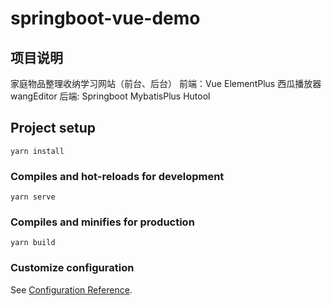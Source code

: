 # springboot-vue-demo

## 项目说明
家庭物品整理收纳学习网站（前台、后台）
前端：Vue ElementPlus  西瓜播放器 wangEditor
后端: Springboot MybatisPlus Hutool

## Project setup
```
yarn install
```

### Compiles and hot-reloads for development
```
yarn serve
```

### Compiles and minifies for production
```
yarn build
```

### Customize configuration
See [Configuration Reference](https://cli.vuejs.org/config/).
